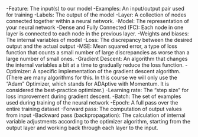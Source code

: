 -Feature: The input(s) to our model
-Examples: An input/output pair used for training
-Labels: The output of the model
-Layer: A collection of nodes connected together within a neural network.
-Model: The representation of your neural network
-Dense and Fully Connected (FC): Each node in one layer is connected to each node in the previous layer.
-Weights and biases: The internal variables of model
-Loss: The discrepancy between the desired output and the actual output
-MSE: Mean squared error, a type of loss function that counts a small number of large discrepancies as worse than a large number of small ones.
-Gradient Descent: An algorithm that changes the internal variables a bit at a time to gradually reduce the loss function.
-Optimizer: A specific implementation of the gradient descent algorithm. (There are many algorithms for this. In this course we will only use the “Adam” Optimizer, which stands for ADAptive with Momentum. It is considered the best-practice optimizer.)
-Learning rate: The “step size” for loss improvement during gradient descent.
-Batch: The set of examples used during training of the neural network
-Epoch: A full pass over the entire training dataset
-Forward pass: The computation of output values from input
-Backward pass (backpropagation): The calculation of internal variable adjustments according to the optimizer algorithm, starting from the output layer and working back through each layer to the input.